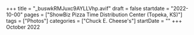 +++
title = "_buswkRMJuxc9AYLLVhp.avif"
draft = false
startdate = "2022-10-00"
pages = ["ShowBiz Pizza Time Distribution Center (Topeka, KS)"]
tags = ["Photos"]
categories = ["Chuck E. Cheese's"]
startDate = ""
+++
October 2022
